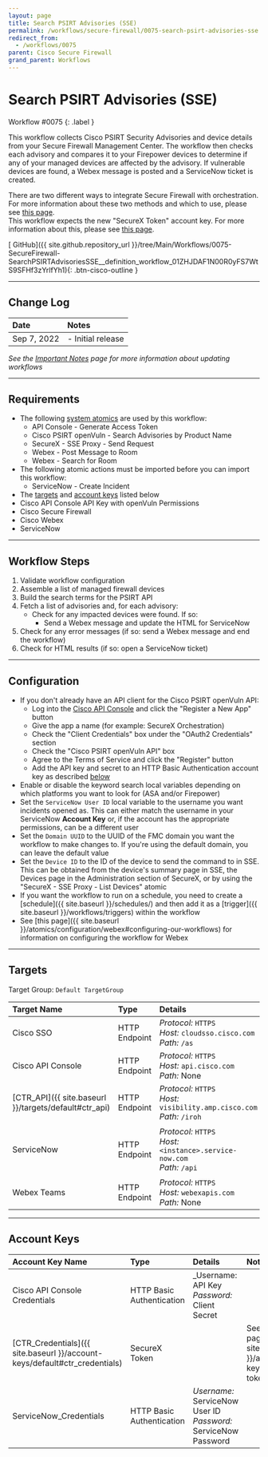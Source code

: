 ```yaml
---
layout: page
title: Search PSIRT Advisories (SSE)
permalink: /workflows/secure-firewall/0075-search-psirt-advisories-sse
redirect_from:
  - /workflows/0075
parent: Cisco Secure Firewall
grand_parent: Workflows
---
```


# Search PSIRT Advisories (SSE)
<div markdown="1">
Workflow #0075
{: .label }
</div>

This workflow collects Cisco PSIRT Security Advisories and device details from your Secure Firewall Management Center. The workflow then checks each advisory and compares it to your Firepower devices to determine if any of your managed devices are affected by the advisory. If vulnerable devices are found, a Webex message is posted and a ServiceNow ticket is created.

<div class="cisco-alert cisco-alert-info"><i class="fa fa-info-circle mr-1 cisco-icon-info"></i> There are two different ways to integrate Secure Firewall with orchestration. For more information about these two methods and which to use, please see <a href="{{ site.baseurl }}/workflows/secure-firewall/api-types">this page</a>.</div>

<div class="cisco-alert cisco-alert-info"><i class="fa fa-info-circle mr-1 cisco-icon-info"></i> This workflow expects the new "SecureX Token" account key. For more information about this, please see <a href="{{ site.baseurl }}/account-keys/securex-token">this page</a>.</div>

[<i class="fab fa-github"></i> GitHub]({{ site.github.repository_url }}/tree/Main/Workflows/0075-SecureFirewall-SearchPSIRTAdvisoriesSSE__definition_workflow_01ZHJDAF1N00R0yFS7WtS9SFHf3zYrlfYh1){: .btn-cisco-outline }

---

## Change Log

| Date | Notes |
|:-----|:------|
| Sep 7, 2022 | - Initial release |

_See the [Important Notes](/sxo-05-security-workflows/notes) page for more information about updating workflows_

---

## Requirements
* The following [system atomics](/sxo-05-security-workflows/atomics/system) are used by this workflow:
	* API Console - Generate Access Token
	* Cisco PSIRT openVuln - Search Advisories by Product Name
	* SecureX - SSE Proxy - Send Request
	* Webex - Post Message to Room
	* Webex - Search for Room
* The following atomic actions must be imported before you can import this workflow:
	* ServiceNow - Create Incident
* The [targets](#targets) and [account keys](#account-keys) listed below
* Cisco API Console API Key with openVuln Permissions
* Cisco Secure Firewall
* Cisco Webex
* ServiceNow

---

## Workflow Steps
1. Validate workflow configuration
1. Assemble a list of managed firewall devices
1. Build the search terms for the PSIRT API
1. Fetch a list of advisories and, for each advisory:
	* Check for any impacted devices were found. If so:
		* Send a Webex message and update the HTML for ServiceNow
1. Check for any error messages (if so: send a Webex message and end the workflow)
1. Check for HTML results (if so: open a ServiceNow ticket)

---

## Configuration
* If you don't already have an API client for the Cisco PSIRT openVuln API:
	* Log into the [Cisco API Console](https://apiconsole.cisco.com/apps/register) and click the "Register a New App" button
	* Give the app a name (for example: SecureX Orchestration)
	* Check the "Client Credentials" box under the "OAuth2 Credentials" section
	* Check the "Cisco PSIRT openVuln API" box
	* Agree to the Terms of Service and click the "Register" button
	* Add the API key and secret to an HTTP Basic Authentication account key as described [below](#account-keys)
* Enable or disable the keyword search local variables depending on which platforms you want to look for (ASA and/or Firepower)
* Set the `ServiceNow User ID` local variable to the username you want incidents opened as. This can either match the username in your ServiceNow **Account Key** or, if the account has the appropriate permissions, can be a different user
* Set the `Domain UUID` to the UUID of the FMC domain you want the workflow to make changes to. If you're using the default domain, you can leave the default value
* Set the `Device ID` to the ID of the device to send the command to in SSE. This can be obtained from the device's summary page in SSE, the Devices page in the Administration section of SecureX, or by using the "SecureX - SSE Proxy - List Devices" atomic
* If you want the workflow to run on a schedule, you need to create a [schedule]({{ site.baseurl }}/schedules/) and then add it as a [trigger]({{ site.baseurl }}/workflows/triggers) within the workflow
* See [this page]({{ site.baseurl }}/atomics/configuration/webex#configuring-our-workflows) for information on configuring the workflow for Webex

---

## Targets
Target Group: `Default TargetGroup`

| Target Name | Type | Details | Account Keys | Notes |
|:------------|:-----|:--------|:-------------|:------|
| Cisco SSO | HTTP Endpoint | _Protocol:_ `HTTPS`<br />_Host:_ `cloudsso.cisco.com`<br />_Path:_ `/as` | Cisco API Console Credentials | |
| Cisco API Console | HTTP Endpoint | _Protocol:_ `HTTPS`<br />_Host:_ `api.cisco.com`<br />_Path:_ None | None | |
| [CTR_API]({{ site.baseurl }}/targets/default#ctr_api) | HTTP Endpoint | _Protocol:_ `HTTPS`<br />_Host:_ `visibility.amp.cisco.com`<br />_Path:_ `/iroh` | CTR_Credentials | Created by default |
| ServiceNow | HTTP Endpoint | _Protocol:_ `HTTPS`<br />_Host:_ `<instance>.service-now.com`<br />_Path:_ `/api` | ServiceNow_Credentials | Be sure to use your instance URL |
| Webex Teams | HTTP Endpoint | _Protocol:_ `HTTPS`<br />_Host:_ `webexapis.com`<br />_Path:_ None | None | |

---

## Account Keys

| Account Key Name | Type | Details | Notes |
|:-----------------|:-----|:--------|:------|
| Cisco API Console Credentials | HTTP Basic Authentication | _Username: API Key<br />_Password:_ Client Secret | |
| [CTR_Credentials]({{ site.baseurl }}/account-keys/default#ctr_credentials) | SecureX Token | | See [this page]({{ site.baseurl }}/account-keys/securex-token) |
| ServiceNow_Credentials | HTTP Basic Authentication | _Username:_ ServiceNow User ID<br />_Password:_ ServiceNow Password | |

